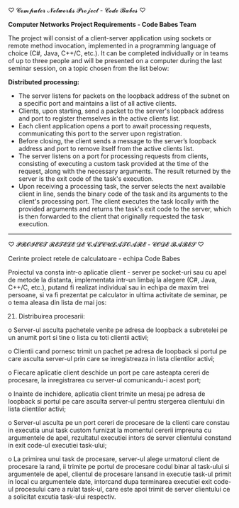 ♡ 𝓒𝓸𝓶𝓹𝓾𝓽𝓮𝓻 𝓝𝓮𝓽𝔀𝓸𝓻𝓴𝓼 𝓟𝓻𝓸𝓳𝓮𝓬𝓽 - 𝓒𝓸𝓭𝓮 𝓑𝓪𝓫𝓮𝓼 ♡

**Computer Networks Project Requirements - Code Babes Team**

The project will consist of a client-server application using sockets or remote method invocation, implemented in a programming language of choice (C#, Java, C++/C, etc.). It can be completed individually or in teams of up to three people and will be presented on a computer during the last seminar session, on a topic chosen from the list below:

**Distributed processing:**
- The server listens for packets on the loopback address of the subnet on a specific port and maintains a list of all active clients.
- Clients, upon starting, send a packet to the server's loopback address and port to register themselves in the active clients list.
- Each client application opens a port to await processing requests, communicating this port to the server upon registration.
- Before closing, the client sends a message to the server’s loopback address and port to remove itself from the active clients list.
- The server listens on a port for processing requests from clients, consisting of executing a custom task provided at the time of the request, along with the necessary arguments. The result returned by the server is the exit code of the task's execution.
- Upon receiving a processing task, the server selects the next available client in line, sends the binary code of the task and its arguments to the client's processing port. The client executes the task locally with the provided arguments and returns the task's exit code to the server, which is then forwarded to the client that originally requested the task execution.


-------------------------------------

♡ 𝓟𝓡𝓞𝓘𝓔𝓒𝓣  𝓡𝓔𝓣𝓔𝓛𝓔  𝓓𝓔  𝓒𝓐𝓛𝓒𝓤𝓛𝓐𝓣𝓞𝓐𝓡𝓔 - 𝓒𝓞𝓓𝓔 𝓑𝓐𝓑𝓔𝓢 ♡

Cerinte proiect retele de calculatoare - echipa Code Babes

Proiectul va consta intr-o aplicatie client - server pe socket-uri sau cu apel de metode la distanta, 
implementata intr-un limbaj la alegere (C#, Java, C++/C, etc.), putand fi realizat individual sau in echipa de maxim trei persoane, 
si va fi prezentat pe calculator in ultima activitate de seminar, pe o tema aleasa din lista de mai jos:

21.	Distribuirea procesarii:
    
o	Server-ul asculta pachetele venite pe adresa de loopback a subretelei pe un anumit port si tine o lista cu toti clientii activi;

o	Clientii cand pornesc trimit un pachet pe adresa de loopback si portul pe care asculta server-ul prin care se inregistreaza in lista clientilor activi;

o	Fiecare aplicatie client deschide un port pe care asteapta cereri de procesare, la inregistrarea cu server-ul comunicandu-i acest port;

o	Inainte de inchidere, aplicatia client trimite un mesaj pe adresa de loopback si portul pe care asculta server-ul pentru stergerea clientului din lista clientilor activi;

o	Server-ul asculta pe un port cereri de procesare de la clienti care constau in executia unui task custom furnizat la momentul cererii impreuna cu argumentele de apel, rezultatul executiei intors de server clientului constand in exit code-ul executiei task-ului;

o	La primirea unui task de procesare, server-ul alege urmatorul client de procesare la rand, ii trimite pe portul de procesare codul binar al task-ului si argumentele de apel, clientul de procesare lansand in executie task-ul primit in local cu argumentele date, intorcand dupa terminarea executiei exit code-ul procesului care a rulat task-ul, care este apoi trimit de server clientului ce a solicitat excutia task-ului respectiv.
